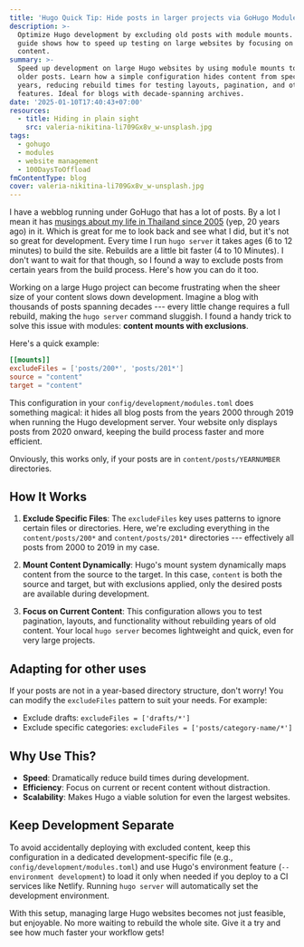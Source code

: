 ```yaml
---
title: 'Hugo Quick Tip: Hide posts in larger projects via GoHugo Module Mounts'
description: >-
  Optimize Hugo development by excluding old posts with module mounts. This
  guide shows how to speed up testing on large websites by focusing on recent
  content.
summary: >-
  Speed up development on large Hugo websites by using module mounts to exclude
  older posts. Learn how a simple configuration hides content from specific
  years, reducing rebuild times for testing layouts, pagination, and other
  features. Ideal for blogs with decade-spanning archives.
date: '2025-01-10T17:40:43+07:00'
resources:
  - title: Hiding in plain sight
    src: valeria-nikitina-li709Gx8v_w-unsplash.jpg
tags:
  - gohugo
  - modules
  - website management
  - 100DaysToOffload
fmContentType: blog
cover: valeria-nikitina-li709Gx8v_w-unsplash.jpg
---
```


I have a webblog running under GoHugo that has a lot of posts. By a lot I mean it has [musings about my life in Thailand since 2005](https://samui-samui.de/) (yep, 20 years ago) in it. Which is great for me to look back and see what I did, but it's not so great for development. Every time I run `hugo server` it takes ages (6 to 12 minutes) to build the site. Rebuilds are a little bit faster (4 to 10 Minutes). I don't want to wait for that though, so I found a way to exclude posts from certain years from the build process. Here's how you can do it too.

Working on a large Hugo project can become frustrating when the sheer size of your content slows down development. Imagine a blog with thousands of posts spanning decades --- every little change requires a full rebuild, making the `hugo server` command sluggish. I found a handy trick to solve this issue with modules: **content mounts with exclusions**.

Here's a quick example:

```toml
[[mounts]]
excludeFiles = ['posts/200*', 'posts/201*']
source = "content"
target = "content"
```

This configuration in your `config/development/modules.toml` does something magical: it hides all blog posts from the years 2000 through 2019 when running the Hugo development server. Your website only displays posts from 2020 onward, keeping the build process faster and more efficient.

Onviously, this works only, if your posts are in `content/posts/YEARNUMBER` directories.

## How It Works

1. **Exclude Specific Files**:
   The `excludeFiles` key uses patterns to ignore certain files or directories. Here, we're excluding everything in the `content/posts/200*` and `content/posts/201*` directories --- effectively all posts from 2000 to 2019 in my case.

2. **Mount Content Dynamically**:
   Hugo's mount system dynamically maps content from the source to the target. In this case, `content` is both the source and target, but with exclusions applied, only the desired posts are available during development.

3. **Focus on Current Content**:
   This configuration allows you to test pagination, layouts, and functionality without rebuilding years of old content. Your local `hugo server` becomes lightweight and quick, even for very large projects.

## Adapting for other uses

If your posts are not in a year-based directory structure, don't worry! You can modify the `excludeFiles` pattern to suit your needs. For example:

* Exclude drafts: `excludeFiles = ['drafts/*']`
* Exclude specific categories: `excludeFiles = ['posts/category-name/*']`

## Why Use This?

* **Speed**: Dramatically reduce build times during development.
* **Efficiency**: Focus on current or recent content without distraction.
* **Scalability**: Makes Hugo a viable solution for even the largest websites.

## Keep Development Separate

To avoid accidentally deploying with excluded content, keep this configuration in a dedicated development-specific file (e.g., `config/development/modules.toml`) and use Hugo's environment feature (`--environment development`) to load it only when needed if you deploy to a CI services like Netlify. Running `hugo server` will automatically set the development environment.

With this setup, managing large Hugo websites becomes not just feasible, but enjoyable. No more waiting to rebuild the whole site. Give it a try and see how much faster your workflow gets!
